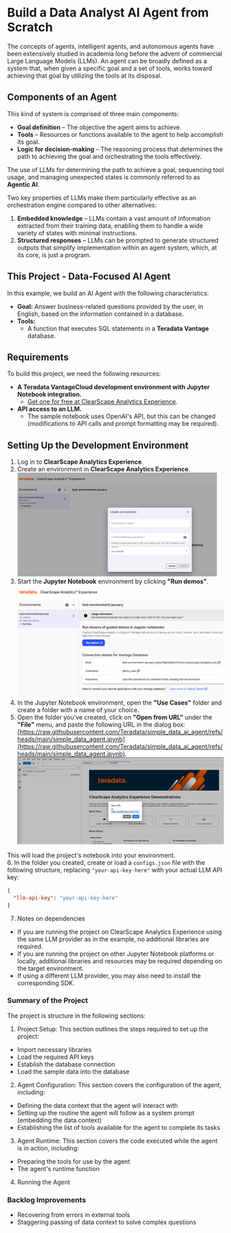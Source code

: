 # Build a Data Analyst AI Agent from Scratch  

The concepts of agents, intelligent agents, and autonomous agents have been extensively studied in academia long before the advent of commercial Large Language Models (LLMs). An agent can be broadly defined as a system that, when given a specific goal and a set of tools, works toward achieving that goal by utilizing the tools at its disposal.  

## Components of an Agent  
This kind of system is comprised of three main components:  
- **Goal definition** – The objective the agent aims to achieve.  
- **Tools** – Resources or functions available to the agent to help accomplish its goal.  
- **Logic for decision-making** – The reasoning process that determines the path to achieving the goal and orchestrating the tools effectively.  

The use of LLMs for determining the path to achieve a goal, sequencing tool usage, and managing unexpected states is commonly referred to as **Agentic AI**.  

Two key properties of LLMs make them particularly effective as an orchestration engine compared to other alternatives:  
1. **Embedded knowledge** – LLMs contain a vast amount of information extracted from their training data, enabling them to handle a wide variety of states with minimal instructions.  
2. **Structured responses** – LLMs can be prompted to generate structured outputs that simplify implementation within an agent system, which, at its core, is just a program.  

## This Project - Data-Focused AI Agent  

In this example, we build an AI Agent with the following characteristics:  

- **Goal:** Answer business-related questions provided by the user, in English, based on the information contained in a database.  
- **Tools:**  
  - A function that executes SQL statements in a **Teradata Vantage** database.  

## Requirements  

To build this project, we need the following resources:  

- **A Teradata VantageCloud development environment with Jupyter Notebook integration.**  
  - [Get one for free at ClearScape Analytics Experience](https://www.teradata.com/getting-started/demos/clearscape-analytics?utm_campaign=gbl-clearscape-analytics-devrel&utm_content=demo&utm_id=7016R000001n3bCQAQ).  
- **API access to an LLM.**  
  - The sample notebook uses OpenAI's API, but this can be changed (modifications to API calls and prompt formatting may be required).  

## Setting Up the Development Environment  

1. Log in to **ClearScape Analytics Experience**.  
2. Create an environment in **ClearScape Analytics Experience**.
![ClearScape Analytics Experience environment creation](./graphics/create_environment.png)
3. Start the **Jupyter Notebook** environment by clicking **"Run demos"**.
![ClearScape Analytics Experience run demo](./graphics/run_jupyter.png)  
4. In the Jupyter Notebook environment, open the **"Use Cases"** folder and create a folder with a name of your choice.
5. Open the folder you've created, click on **"Open from URL"** under the **"File"** menu, and paste the following URL in the dialog box: 
[https://raw.githubusercontent.com/Teradata/simple_data_ai_agent/refs/heads/main/simple_data_agent.ipynb](https://raw.githubusercontent.com/Teradata/simple_data_ai_agent/refs/heads/main/simple_data_agent.ipynb). 
![ClearScape Analytics Experience load notebook](./graphics/load_notebook.png)

This will load the project's notebook into your environment.  
6. In the folder you created, create or load a `configs.json` file with the following structure, replacing `"your-api-key-here"` with your actual LLM API key:  

```json
{
  "llm-api-key": "your-api-key-here"
}
```

7. Notes on dependencies
* If you are running the project on ClearScape Analytics Experience using the same LLM provider as in the example, no additional libraries are required.
* If you are running the project on other Jupyter Notebook platforms or locally, additional libraries and resources may be required depending on the target environment.
* If using a different LLM provider, you may also need to install the corresponding SDK.


### Summary of the Project
The project is structure in the following sections:
1. Project Setup: This section outlines the steps required to set up the project:  
- Import necessary libraries  
- Load the required API keys  
- Establish the database connection  
- Load the sample data into the database  

2. Agent Configuration: This section covers the configuration of the agent, including:  
* Defining the data context that the agent will interact with  
* Setting up the routine the agent will follow as a system prompt (embedding the data context)  
* Establishing the list of tools available for the agent to complete its tasks

3. Agent Runtime: This section covers the code executed while the agent is in action, including:
* Preparing the tools for use by the agent
* The agent's runtime function

4. Running the Agent

### Backlog Improvements
- Recovering from errors in external tools
- Staggering passing of data context to solve complex questions